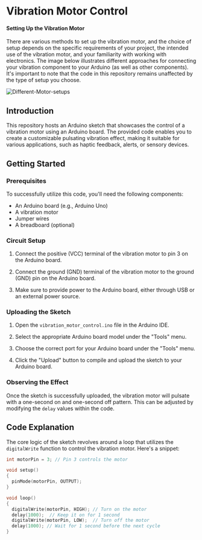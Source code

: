 # Vibration Motor Control

#### Setting Up the Vibration Motor

There are various methods to set up the vibration motor, and the choice of setup depends on the specific requirements of your project, the intended use of the vibration motor, and your familiarity with working with electronics. The image below illustrates different approaches for connecting your vibration component to your Arduino (as well as other components). It's important to note that the code in this repository remains unaffected by the type of setup you choose.

![Different-Motor-setups](https://github.com/QC20/Vibrator-Motor-Component/assets/36644388/e699a2ff-37a0-416a-a961-d8c9717eabc6)


## Introduction
This repository hosts an Arduino sketch that showcases the control of a vibration motor using an Arduino board. The provided code enables you to create a customizable pulsating vibration effect, making it suitable for various applications, such as haptic feedback, alerts, or sensory devices.

## Getting Started

### Prerequisites
To successfully utilize this code, you'll need the following components:

- An Arduino board (e.g., Arduino Uno)
- A vibration motor
- Jumper wires
- A breadboard (optional)

### Circuit Setup
1. Connect the positive (VCC) terminal of the vibration motor to pin 3 on the Arduino board.

2. Connect the ground (GND) terminal of the vibration motor to the ground (GND) pin on the Arduino board.

3. Make sure to provide power to the Arduino board, either through USB or an external power source.

### Uploading the Sketch
1. Open the `vibration_motor_control.ino` file in the Arduino IDE.

2. Select the appropriate Arduino board model under the "Tools" menu.

3. Choose the correct port for your Arduino board under the "Tools" menu.

4. Click the "Upload" button to compile and upload the sketch to your Arduino board.

### Observing the Effect
Once the sketch is successfully uploaded, the vibration motor will pulsate with a one-second on and one-second off pattern. This can be adjusted by modifying the `delay` values within the code.

## Code Explanation

The core logic of the sketch revolves around a loop that utilizes the `digitalWrite` function to control the vibration motor. Here's a snippet:

```cpp
int motorPin = 3; // Pin 3 controls the motor

void setup()
{
  pinMode(motorPin, OUTPUT);
}

void loop()
{
  digitalWrite(motorPin, HIGH); // Turn on the motor
  delay(1000);  // Keep it on for 1 second
  digitalWrite(motorPin, LOW);  // Turn off the motor
  delay(1000); // Wait for 1 second before the next cycle
}
